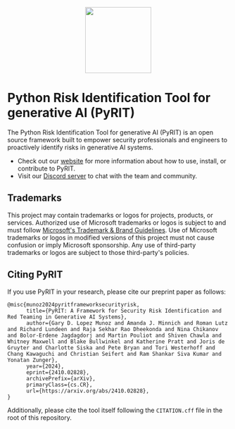 <p align="center"><img src="https://raw.githubusercontent.com/Azure/PyRIT/releases/v0.8.0/doc/roakey.png" width="150"></p>

# Python Risk Identification Tool for generative AI (PyRIT)

The Python Risk Identification Tool for generative AI (PyRIT) is an open source
framework built to empower security professionals and engineers to proactively
identify risks in generative AI systems.

- Check out our [website](https://azure.github.io/PyRIT/) for more information
  about how to use, install, or contribute to PyRIT.
- Visit our [Discord server](https://discord.gg/9fMpq3tc8u) to chat with the team and community.

## Trademarks

This project may contain trademarks or logos for projects, products, or services.
Authorized use of Microsoft trademarks or logos is subject to and must follow
[Microsoft's Trademark & Brand Guidelines](https://www.microsoft.com/en-us/legal/intellectualproperty/trademarks/usage/general).
Use of Microsoft trademarks or logos in modified versions of this project must
not cause confusion or imply Microsoft sponsorship.
Any use of third-party trademarks or logos are subject to those third-party's
policies.

## Citing PyRIT

If you use PyRIT in your research, please cite our preprint paper as follows:

```
@misc{munoz2024pyritframeworksecurityrisk,
      title={PyRIT: A Framework for Security Risk Identification and Red Teaming in Generative AI Systems},
      author={Gary D. Lopez Munoz and Amanda J. Minnich and Roman Lutz and Richard Lundeen and Raja Sekhar Rao Dheekonda and Nina Chikanov and Bolor-Erdene Jagdagdorj and Martin Pouliot and Shiven Chawla and Whitney Maxwell and Blake Bullwinkel and Katherine Pratt and Joris de Gruyter and Charlotte Siska and Pete Bryan and Tori Westerhoff and Chang Kawaguchi and Christian Seifert and Ram Shankar Siva Kumar and Yonatan Zunger},
      year={2024},
      eprint={2410.02828},
      archivePrefix={arXiv},
      primaryClass={cs.CR},
      url={https://arxiv.org/abs/2410.02828},
}
```

Additionally, please cite the tool itself following the `CITATION.cff` file in the root of this repository.
